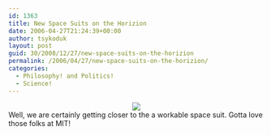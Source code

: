 ```yaml
---
id: 1363
title: New Space Suits on the Horizion
date: 2006-04-27T21:24:39+00:00
author: tsykoduk
layout: post
guid: 30/2008/12/27/new-space-suits-on-the-horizion
permalink: /2006/04/27/new-space-suits-on-the-horizion/
categories:
  - Philosophy! and Politics!
  - Science!
---
```

<center><a href="http://mvl.mit.edu/EVA/biosuit/index.html"><img src="http://mvl.mit.edu/EVA/biosuit/biosuit_images/Newman_biosuit.jpg" /></a></center>Well, we are certainly getting closer to the a workable space suit. Gotta love those folks at <span class="caps">MIT</span>!